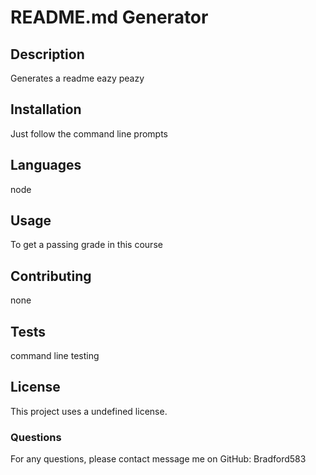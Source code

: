 # README.md Generator

  ## Description

  Generates a readme eazy peazy

  ## Installation 
  
  Just follow the command line prompts
  
  ## Languages 
  
  node
  
  ## Usage 
  
  To get a passing grade in this course
  
  ## Contributing 
  
  none
  
  ## Tests 
  
  command line testing
  
  ## License
  
  This project uses a undefined license.
  
  
  ### Questions
  
  For any questions, please contact message me on GitHub: Bradford583
